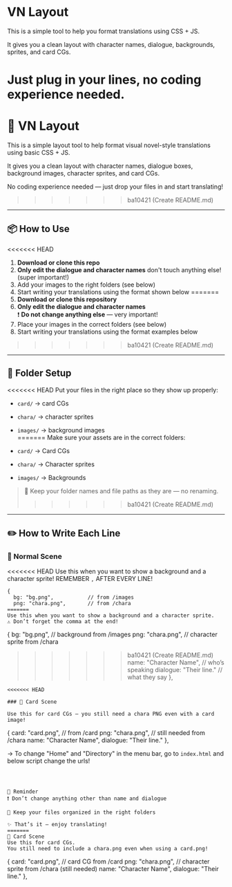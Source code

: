 # VN Layout

This is a simple tool to help you format translations using CSS + JS.  

It gives you a clean layout with character names, dialogue, backgrounds, sprites, and card CGs.

Just plug in your lines, no coding experience needed.
=======
# 📘 VN Layout

This is a simple layout tool to help format visual novel-style translations using basic CSS + JS.

It gives you a clean layout with character names, dialogue boxes, background images, character sprites, and card CGs.

No coding experience needed — just drop your files in and start translating!
>>>>>>> ba10421 (Create README.md)

---

## 📦 How to Use

<<<<<<< HEAD
1. **Download or clone this repo**
2. **Only edit the dialogue and character names** don't touch anything else! (super important!)
3. Add your images to the right folders (see below)
4. Start writing your translations using the format shown below
=======
1. **Download or clone this repository**
2. **Only edit the dialogue and character names**  
   ❗ **Do not change anything else** — very important!
3. Place your images in the correct folders (see below)
4. Start writing your translations using the format examples below
>>>>>>> ba10421 (Create README.md)

---

## 📁 Folder Setup

<<<<<<< HEAD
Put your files in the right place so they show up properly:

- `card/` → card CGs  
- `chara/` → character sprites  
- `images/` → background images  
=======
Make sure your assets are in the correct folders:

- `card/` → Card CGs  
- `chara/` → Character sprites  
- `images/` → Backgrounds  

> 🔄 Keep your folder names and file paths as they are — no renaming.
>>>>>>> ba10421 (Create README.md)

---

## ✏️ How to Write Each Line

### 🔹 Normal Scene

<<<<<<< HEAD
Use this when you want to show a background and a character sprite! REMEMBER `,` AFTER EVERY LINE!
```
{
  bg: "bg.png",           // from /images
  png: "chara.png",       // from /chara
=======
Use this when you want to show a background and a character sprite.
⚠️ Don’t forget the comma at the end!

```
{
  bg: "bg.png",           // background from /images
  png: "chara.png",       // character sprite from /chara
>>>>>>> ba10421 (Create README.md)
  name: "Character Name", // who’s speaking
  dialogue: "Their line." // what they say
},
```
<<<<<<< HEAD

### 🔹 Card Scene

Use this for card CGs — you still need a chara PNG even with a card image!
```
{
  card: "card.png",       // from /card
  png: "chara.png",       // still needed from /chara
  name: "Character Name", 
  dialogue: "Their line."
},

→ To change "Home" and "Directory" in the menu bar, go to `index.html` and below script change the urls!
```



🔔 Reminder
❗ Don’t change anything other than name and dialogue

🧼 Keep your files organized in the right folders

✨ That’s it — enjoy translating!
=======
🔹 Card Scene
Use this for card CGs.
You still need to include a chara.png even when using a card.png!

```
{
  card: "card.png",       // card CG from /card
  png: "chara.png",       // character sprite from /chara (still needed)
  name: "Character Name", 
  dialogue: "Their line."
},
```
